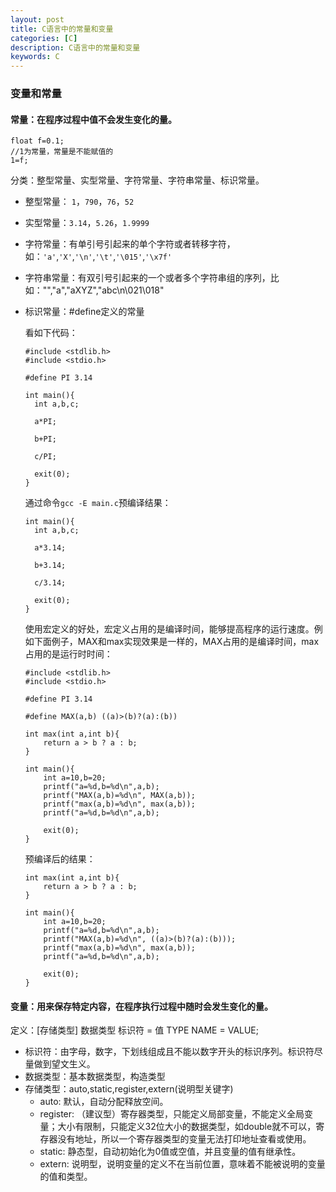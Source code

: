 ```yaml
---
layout: post
title: C语言中的常量和变量
categories: [C]
description: C语言中的常量和变量
keywords: C
---
```


### 变量和常量

#### 常量：在程序过程中值不会发生变化的量。
```
float f=0.1;
//1为常量，常量是不能赋值的
1=f;
```
分类：整型常量、实型常量、字符常量、字符串常量、标识常量。
- 整型常量： `1`，`790`，`76`，`52`
- 实型常量：`3.14`，`5.26`，`1.9999`
- 字符常量：有单引号引起来的单个字符或者转移字符，如：`'a'`,`'X'`,`'\n'`,`'\t'`,`'\015'`,`'\x7f'`
- 字符串常量：有双引号引起来的一个或者多个字符串组的序列，比如："","a","aXYZ","abc\n\021\018"
- 标识常量：#define定义的常量
  
  看如下代码：
  ```
  #include <stdlib.h>
  #include <stdio.h>

  #define PI 3.14

  int main(){
    int a,b,c;

    a*PI;

    b+PI;

    c/PI;

    exit(0);
  }
  ```
  通过命令`gcc -E main.c`预编译结果：
  ```
  int main(){
    int a,b,c;

    a*3.14;

    b+3.14;

    c/3.14;

    exit(0);
  }
  ```
  使用宏定义的好处，宏定义占用的是编译时间，能够提高程序的运行速度。例如下面例子，MAX和max实现效果是一样的，MAX占用的是编译时间，max占用的是运行时时间：
  ```
  #include <stdlib.h>
  #include <stdio.h>

  #define PI 3.14

  #define MAX(a,b) ((a)>(b)?(a):(b))

  int max(int a,int b){
      return a > b ? a : b;
  }

  int main(){
      int a=10,b=20;
      printf("a=%d,b=%d\n",a,b);
      printf("MAX(a,b)=%d\n", MAX(a,b));
      printf("max(a,b)=%d\n", max(a,b));
      printf("a=%d,b=%d\n",a,b);

      exit(0);
  }
  ```
  预编译后的结果：
  ```
  int max(int a,int b){
      return a > b ? a : b;
  }

  int main(){
      int a=10,b=20;
      printf("a=%d,b=%d\n",a,b);
      printf("MAX(a,b)=%d\n", ((a)>(b)?(a):(b)));
      printf("max(a,b)=%d\n", max(a,b));
      printf("a=%d,b=%d\n",a,b);

      exit(0);
  }
  ```

#### 变量：用来保存特定内容，在程序执行过程中随时会发生变化的量。

定义：[存储类型] 数据类型 标识符 = 值
                TYPE    NAME  = VALUE;
- 标识符：由字母，数字，下划线组成且不能以数字开头的标识序列。标识符尽量做到望文生义。
- 数据类型：基本数据类型，构造类型
- 存储类型：auto,static,register,extern(说明型关键字)
  - auto: 默认，自动分配释放空间。
  - register: （建议型）寄存器类型，只能定义局部变量，不能定义全局变量；大小有限制，只能定义32位大小的数据类型，如double就不可以，寄存器没有地址，所以一个寄存器类型的变量无法打印地址查看或使用。
  - static: 静态型，自动初始化为0值或空值，并且变量的值有继承性。
  - extern: 说明型，说明变量的定义不在当前位置，意味着不能被说明的变量的值和类型。



